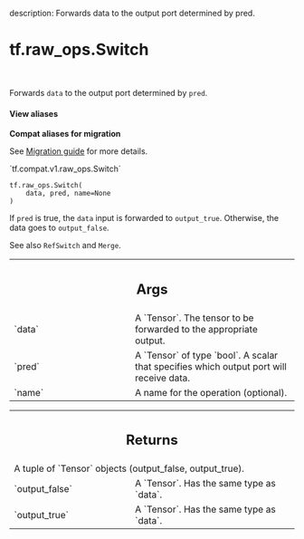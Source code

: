 description: Forwards data to the output port determined by pred.

<div itemscope itemtype="http://developers.google.com/ReferenceObject">
<meta itemprop="name" content="tf.raw_ops.Switch" />
<meta itemprop="path" content="Stable" />
</div>

# tf.raw_ops.Switch

<!-- Insert buttons and diff -->

<table class="tfo-notebook-buttons tfo-api nocontent" align="left">

</table>



Forwards `data` to the output port determined by `pred`.

<section class="expandable">
  <h4 class="showalways">View aliases</h4>
  <p>
<b>Compat aliases for migration</b>
<p>See
<a href="https://www.tensorflow.org/guide/migrate">Migration guide</a> for
more details.</p>
<p>`tf.compat.v1.raw_ops.Switch`</p>
</p>
</section>

<pre class="devsite-click-to-copy prettyprint lang-py tfo-signature-link">
<code>tf.raw_ops.Switch(
    data, pred, name=None
)
</code></pre>



<!-- Placeholder for "Used in" -->

If `pred` is true, the `data` input is forwarded to `output_true`. Otherwise,
the data goes to `output_false`.

See also `RefSwitch` and `Merge`.

<!-- Tabular view -->
 <table class="responsive fixed orange">
<colgroup><col width="214px"><col></colgroup>
<tr><th colspan="2"><h2 class="add-link">Args</h2></th></tr>

<tr>
<td>
`data`
</td>
<td>
A `Tensor`. The tensor to be forwarded to the appropriate output.
</td>
</tr><tr>
<td>
`pred`
</td>
<td>
A `Tensor` of type `bool`.
A scalar that specifies which output port will receive data.
</td>
</tr><tr>
<td>
`name`
</td>
<td>
A name for the operation (optional).
</td>
</tr>
</table>



<!-- Tabular view -->
 <table class="responsive fixed orange">
<colgroup><col width="214px"><col></colgroup>
<tr><th colspan="2"><h2 class="add-link">Returns</h2></th></tr>
<tr class="alt">
<td colspan="2">
A tuple of `Tensor` objects (output_false, output_true).
</td>
</tr>
<tr>
<td>
`output_false`
</td>
<td>
A `Tensor`. Has the same type as `data`.
</td>
</tr><tr>
<td>
`output_true`
</td>
<td>
A `Tensor`. Has the same type as `data`.
</td>
</tr>
</table>

